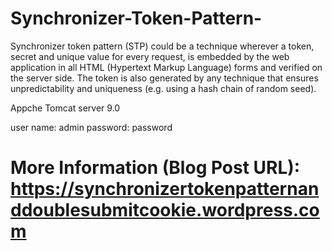 # Synchronizer-Token-Pattern-

Synchronizer token pattern (STP) could be a technique wherever a token, secret and unique value for every request, is embedded by the web application in all HTML (Hypertext Markup Language) forms and verified on the server side. The token is also generated by any technique that ensures unpredictability and uniqueness (e.g. using a hash chain of random seed).

Appche Tomcat server 9.0

user name: admin password: password

# More Information (Blog Post URL): https://synchronizertokenpatternanddoublesubmitcookie.wordpress.com
